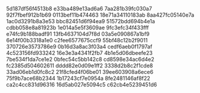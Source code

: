 5d187df56f4513b8
e33ba489e13ad6a6
7aa281b39fc030a7
92f7fbef912b1b69
0113bef11b474463
18e71a34110183ab
8aa427fc05140e7a
1ac0d3291b8a3e53
bbc82451d6f94ea9
51572bdd694b4e1a
cdbb058e8a81923b
1e014a5e5f3609ae
9fc3efc34f433fff
e74fc9b188badf91
13fb4637104d7f8d
03a5e090867a1bf9
6e14f00b3318a1e0
c2fee6577675ccf9
55bf48c12b2f9011
370726e3573786e9
0b16d3a8ac3f03a4
cedf6aeb0f1797af
4c523156fd933242
16e3e3a4341f2fb7
4b1e5d06dbeefe23
7be534f1da7ce1e2
0bfec54c5bb142c8
cd8598e34ac6d4e2
fc2385d504602611
dddd82e0d09e1ff2
3338d2b8c2f1cde8
33ad06eb1d0fc8c2
21f8cfed4f06be01
39ee603908a6ece6
75f9b7ace68b2344
1b17243cf7e0954a
8fe2481146af8f22
ca2c4cc831d96316
16d5ab027e5094c5
c62cb4e5239451d6
